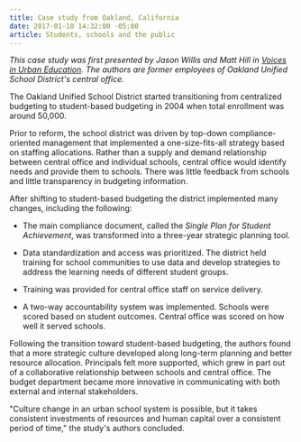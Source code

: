 ```yaml
---
title: Case study from Oakland, California
date: 2017-01-10 14:32:00 -05:00
article: Students, schools and the public
---
```


_This case study was first presented by Jason Willis and Matt Hill in [Voices in Urban Education](http://annenberginstitute.org/sites/default/files/product/198/files/VUE29.pdf). The authors are former employees of Oakland Unified School District's central office._

The Oakland Unified School District started transitioning from centralized budgeting to student-based budgeting in 2004 when total enrollment was around 50,000.

Prior to reform, the school district was driven by top-down compliance-oriented management that implemented a one-size-fits-all strategy based on staffing allocations. Rather than a supply and demand relationship between central office and individual schools, central office would identify needs and provide them to schools. There was little feedback from schools and little transparency in budgeting information.

After shifting to student-based budgeting the district implemented many changes, including the following:

+ The main compliance document, called the _Single Plan for Student Achievement_, was transformed into a three-year strategic planning tool.

+ Data standardization and access was prioritized. The district held training for school communities to use data and develop strategies to address the learning needs of different student groups.

+ Training was provided for central office staff on service delivery.

+ A two-way accountability system was implemented. Schools were scored based on student outcomes. Central office was scored on how well it served schools.


Following the transition toward student-based budgeting, the authors found that a more strategic culture developed along long-term planning and better resource allocation. Principals felt more supported, which grew in part out of a collaborative relationship between schools and central office. The budget department became more innovative in communicating with both external and internal stakeholders.

"Culture change in an urban school system is possible, but it takes consistent investments of resources and human capital over a consistent period of time," the study's authors concluded.